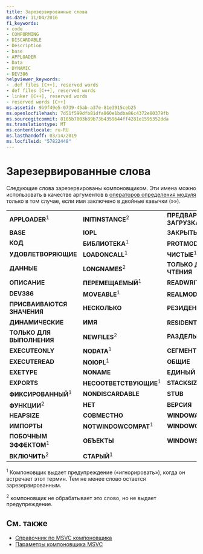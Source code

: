 ```yaml
---
title: Зарезервированные слова
ms.date: 11/04/2016
f1_keywords:
- code
- CONFORMING
- DISCARDABLE
- Description
- base
- APPLOADER
- Data
- DYNAMIC
- DEV386
helpviewer_keywords:
- .def files [C++], reserved words
- def files [C++], reserved words
- linker [C++], reserved words
- reserved words [C++]
ms.assetid: 9b9f49e5-0739-45ab-a37e-81e3915ceb25
ms.openlocfilehash: 7d51f599dfb81dfa860e1bdba86c4372e80379fb
ms.sourcegitcommit: 8105b7003b89b73b4359644ff4281e1595352dda
ms.translationtype: MT
ms.contentlocale: ru-RU
ms.lasthandoff: 03/14/2019
ms.locfileid: "57822448"
---
```

# <a name="reserved-words"></a>Зарезервированные слова

Следующие слова зарезервированы компоновщиком. Эти имена можно использовать в качестве аргументов в [операторов определения модуля](module-definition-dot-def-files.md) только в том случае, если имя заключено в двойные кавычки (»»).

||||
|-|-|-|
|**APPLOADER**<sup>1</sup>|**INITINSTANCE**<sup>2</sup>|**ПРЕДВАРИТЕЛЬНАЯ ЗАГРУЗКА**|
|**BASE**|**IOPL**|**ЗАКРЫТЫЙ**|
|**КОД**|**БИБЛИОТЕКА**<sup>1</sup>|**PROTMODE**<sup>2</sup>|
|**УДОВЛЕТВОРЯЮЩИЕ**|**LOADONCALL**<sup>1</sup>|**ЧИСТЫЕ**<sup>1</sup>|
|**ДАННЫЕ**|**LONGNAMES**<sup>2</sup>|**ТОЛЬКО ДЛЯ ЧТЕНИЯ**|
|**ОПИСАНИЕ**|**ПЕРЕМЕЩАЕМЫЙ**<sup>1</sup>|**READWRITE**|
|**DEV386**|**MOVEABLE**<sup>1</sup>|**REALMODE**<sup>1</sup>|
|**ПРИСВАИВАЮТСЯ ЗНАЧЕНИЯ**|**НЕСКОЛЬКО**|**РЕЗИДЕНТНЫХ**|
|**ДИНАМИЧЕСКИЕ**|**ИМЯ**|**RESIDENTNAME**<sup>1</sup>|
|**ТОЛЬКО ДЛЯ ВЫПОЛНЕНИЯ**|**NEWFILES**<sup>2</sup>|**РАЗДЕЛЫ**|
|**EXECUTEONLY**|**NODATA**<sup>1</sup>|**СЕГМЕНТЫ**|
|**EXECUTEREAD**|**NOIOPL**<sup>1</sup>|**ОБЩИЕ**|
|**EXETYPE**|**NONAME**|**ЕДИНЫЙ**|
|**EXPORTS**|**НЕСООТВЕТСТВУЮЩИЕ**<sup>1</sup>|**STACKSIZE**|
|**ФИКСИРОВАННЫЙ**<sup>1</sup>|**NONDISCARDABLE**|**STUB**|
|**ФУНКЦИИ**<sup>2</sup>|**НЕТ**|**ВЕРСИЯ**|
|**HEAPSIZE**|**СОВМЕСТНО**|**WINDOWAPI**|
|**ИМПОРТЫ**|**NOTWINDOWCOMPAT**<sup>1</sup>|**WINDOWCOMPAT**|
|**ПОБОЧНЫМ ЭФФЕКТОМ**<sup>1</sup>|**ОБЪЕКТЫ**|**WINDOWS**|
|**ВКЛЮЧИТЬ**<sup>2</sup>|**СТАРЫЙ**<sup>1</sup>||

<sup>1</sup> Компоновщик выдает предупреждение («игнорировать»), когда он встречает этот термин. Тем не менее слово остается зарезервированным.

<sup>2</sup> компоновщик не обрабатывает это слово, но не выдает предупреждение.

## <a name="see-also"></a>См. также

- [Справочник по MSVC компоновщика](linking.md)
- [Параметры компоновщика MSVC](linker-options.md)